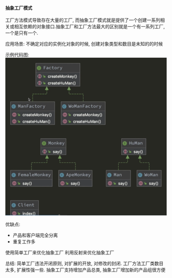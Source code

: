 
#### 抽象工厂模式
工厂方法模式导致存在大量的工厂, 而抽象工厂模式就是提供了一个创建一系列相关或相互依赖的对象接口.抽象工厂和工厂方法最大的区别就是一个有一系列工厂,一个是只有一个.

应用场景: 不确定对应的实例化对象的时候, 创建对象类型和数目是未知的的时候

示例代码图:
![avatar](../../../resources/4.png)
	


优缺点:

* 产品和客户端完全分离
* 重复工作多
	
	
使用简单工厂来优化抽象工厂
利用反射来优化抽象工厂

总结: 简单工厂违法开闭原则, 对扩展的开放, 对修改的封闭. 工厂方法工厂类数目太多, 扩展性强一些. 抽象工厂支持增加产品总类, 抽象工厂增加新的产品组很方便
